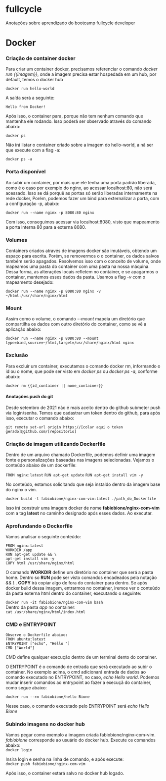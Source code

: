 # fullcycle
Anotações sobre aprendizado do bootcamp fullcycle developer


# Docker
### Criação de container docker
Para criar um container docker, precisamos referenciar o comando *docker run {{imagem}}*, onde a imagem precisa estar hospedada em um hub, por default, temos o docker hub

`docker run hello-world` 

A saída será a seguinte:

`Hello from Docker!`

Após isso, o container para, porque não tem nenhum comando que mantenha ele rodando. Isso poderá ser observado através do comando abaixo:

`docker ps`

Não irá listar o container criado sobre a imagem do hello-world, a nã ser que execute com a flag -a:

`docker ps -a`

### Porta disponível
Ao subir um container, por mais que ele tenha uma porta padrão liberada, como é o caso por exemplo do nginx, ao acessar localhost:80, não será acessado. Isso se dá porquê as portas só serão liberadas internamente na rede docker, Porém, podemos fazer um bind para externalizar a porta, com a configuração -p, abaixo:

`docker run --name nginx -p 8080:80 nginx`

Com isso, conseguimos acessar via localhost:8080, visto que mapeamento a porta interna 80 para a externa 8080.

### Volumes
Containers criados através de imagens docker são imutáveis, obtendo um espaço para escrita. Porém, se removermos o o container, os dados salvos também serão apagados. Resolvemos isso com o conceito de volume, onde mapeamos uma pasta do container com uma pasta na nossa máquina. Dessa forma, as alterações locais refletem no container, e se apagarmos o container, mantemos esses dados da pasta. Usamos a flag *-v* com o mapeamento desejado:

`docker run --name nginx -p 8080:80 nginx -v ~/html:/usr/share/nginx/html`

### Mount
Assim como o volume, o comando *--mount* mapeia um diretório que compartilha os dados com outro diretório do container, como se vê a aplicação abaixo:

`docker run --name nginx -p 8080:80 --mount type=bind,source=~/html,target=/usr/share/nginx/html nginx`

### Exclusão
Para excluir um container, executamos o comando docker rm, informando o id ou o nome, que pode ser visto em *docker ps* ou *docker ps -a*, conforme abaixo:

`docker rm {{id_container || nome_container}}`

#### Anotações push do git

Desde setembro de 2021 não é mais aceito dentro do github submeter push via login/senha. Temos que cadastrar um token dentro do github, para após isso, executar o comando abaixo:

`git remote set-url origin https://[colar aqui o token gerado]@github.com/[repositorio]`


### Criação de imagem utilizando Dockerfile
Dentro de um arquivo chamado Dockerfile, podemos definir uma imagem fonte e personalizações baseadas nas imagens selecionadas. Vejamos o conteúdo abaixo de um dockerfile:

`FROM nginx:latest`
`RUN apt-get update`
`RUN apt-get install vim -y`

No conteúdo, estamos solicitando que seja instaldo dentro da imagem base do nginx o vim.

`docker build -t fabiobione/nginx-com-vim:latest ./path_do_Dockerfile`

Isso irá construir uma imagem docker de nome **fabiobione/nginx-com-vim** com a tag **latest** no caminho designado após esses dados. Ao executar.

### Aprofundando o Dockerfile
Vamos analisar o seguinte conteúdo:

`FROM nginx:latest`  
`WORKDIR /app`  
`RUN apt-get update && \`  
`apt-get install vim -y`  
`COPY html /usr/share/nginx/html`  

O comando **WORKDIR** define um diretório no container que será a pasta home. Dentro so **RUN** pode ser visto comandos encadeados pela notação 
*&& \\* . **COPY** irá copiar algo de fora do container para dentro. Se após docker build dessa imagem, entrarmos no container, iremos ver o conteúdo da pasta externa html dentro do container, executando o seguinte:

`docker run -it fabiobione/nginx-com-vim bash`  
Dentro da pasta *app* no container:  
`cat /usr/share/nginx/html/index.html`

### CMD e ENTRYPOINT

`Observe o Dockerfile abaixo:`  
`FROM ubuntu:latest`  
`ENTRYPOINT ["echo", "Hello "]`  
`CMD ["World"]`  

CMD define qualquer execução dentro de um terminal dento do container.

O ENTRYPOINT é o comando de entrada que será executado ao subir o container. No exemplo acima, o cmd adicionará entrada de dados ao comando executado no ENTRYPOINT, no caso, *echo Hello world*. Podemos mudar inserir comandos ao entrypoint ao fazer a execuçã do container, como segue abaixo:

`docker run --rm fabiobione/hello Bione`  

Nesse caso, o comando executado pelo ENTRYPOINT será *echo Hello Bione*


### Subindo imagens no docker hub
Vamos pegar como exemplo a imagem criada fabiobione/nginx-com-vim. *fabiobione* corresponde ao usuário do docker hub. Execute os comandos abaixo:  
`docker login`  

Insira login e senha na linha de comando, e após execute:  
`docker push fabiobione/nginx-com-vim`  

Após isso, o container estará salvo no docker hub logado.
